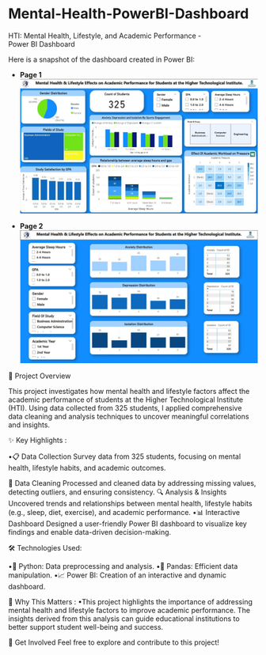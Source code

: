 # Mental-Health-PowerBI-Dashboard
HTI: Mental Health, Lifestyle, and Academic Performance - Power BI Dashboard

Here is a snapshot of the dashboard created in Power BI:
- **Page 1**  
  ![Page 1](./Page%201.jpg)  

- **Page 2**  
  ![Page 2](./Page%202.jpg)  


🌟 Project Overview

This project investigates how mental health and lifestyle factors affect the academic performance of students at the Higher Technological Institute (HTI). Using data collected from 325 students, I applied comprehensive data cleaning and analysis techniques to uncover meaningful correlations and insights.

✨ Key Highlights : 

•📋 Data Collection
Survey data from 325 students, focusing on mental health, lifestyle habits, and academic outcomes.

🧹 Data Cleaning
Processed and cleaned data by addressing missing values, detecting outliers, and ensuring consistency.
🔍 Analysis & Insights
Uncovered trends and relationships between mental health, lifestyle habits (e.g., sleep, diet, exercise), and academic performance.
•📊 Interactive Dashboard
Designed a user-friendly Power BI dashboard to visualize key findings and enable data-driven decision-making.

🛠️ Technologies Used:

•🐍 Python: Data preprocessing and analysis.
•📑 Pandas: Efficient data manipulation.
•📈 Power BI: Creation of an interactive and dynamic dashboard.

🎯 Why This Matters :
•This project highlights the importance of addressing mental health and lifestyle factors to improve academic performance. The insights derived from this analysis can guide educational institutions to better support student well-being and success.

🤝 Get Involved
Feel free to explore and contribute to this project!



